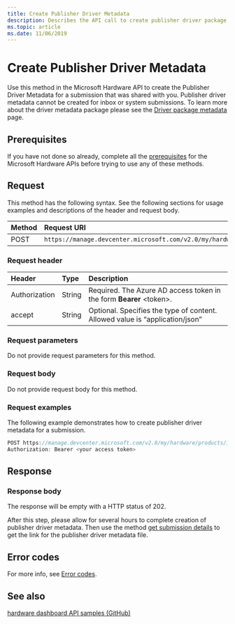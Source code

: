```yaml
---
title: Create Publisher Driver Metadata
description: Describes the API call to create publisher driver package metadata for Partner Center submissions.
ms.topic: article
ms.date: 11/06/2019
---
```


# Create Publisher Driver Metadata

Use this method in the Microsoft Hardware API to create the Publisher Driver Metadata for a submission that was shared with you. Publisher driver metadata cannot be created for inbox or system submissions. To learn more about the driver metadata package please see the [Driver package metadata](driver-package-metadata.md) page.

## Prerequisites

If you have not done so already, complete all the [prerequisites](dashboard-api.md) for the Microsoft Hardware APIs before trying to use any of these methods.

## Request

This method has the following syntax. See the following sections for usage examples and descriptions of the header and request body.

| Method | Request URI                                                                                                    |
|:-------|:---------------------------------------------------------------------------------------------------------------|
| POST   | `https://manage.devcenter.microsoft.com/v2.0/my/hardware/products/{productID}/submissions/{submissionID}/createpublishermetadata`|

### Request header

| Header | Type | Description |
|:--|:--|:--|
| Authorization | String | Required. The Azure AD access token in the form **Bearer** \<token\>. |
| accept | String | Optional. Specifies the type of content. Allowed value is “application/json” |

### Request parameters

Do not provide request parameters for this method.

### Request body

Do not provide request body for this method.

### Request examples

The following example demonstrates how to create publisher driver metadata for a submission.

```cpp
POST https://manage.devcenter.microsoft.com/v2.0/my/hardware/products/14631253285588838/submissions/1152921504621465124/createpublishermetadata HTTP/1.1
Authorization: Bearer <your access token>
```

## Response

### Response body

The response will be empty with a HTTP status of 202.

After this step, please allow for several hours to complete creation of publisher driver metadata. Then use the method [get submission details](get-a-submission.md) to get the link for the publisher driver metadata file.

## Error codes

For more info, see [Error codes](get-product-data.md#error-codes).

## See also

[hardware dashboard API samples (GitHub)](https://aka.ms/hpc_async_api_samples)
